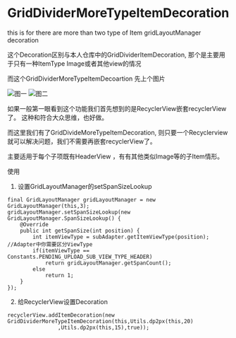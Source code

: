# GridDividerMoreTypeItemDecoration
this is for there are more than two type of Item  gridLayoutManager decoration

这个Decoration区别与本人仓库中的GridDividerItemDecoration, 那个是主要用于只有一种ItemType Image或者其他view的情况

而这个GridDividerMoreTypeItemDecoartion
先上个图片

![图一](https://github.com/haozi5460/GridDividerMoreTypeItemDecoration/blob/master/WX20181203-174630.png)
![图二](https://github.com/haozi5460/GridDividerMoreTypeItemDecoration/blob/master/WX20181203-174644.png)


如果一般第一眼看到这个功能我们首先想到的是RecyclerView嵌套recyclerView了。 这种和符合大众思维，也好做。

而这里我们有了GridDivideMoreTypeItemDecoration, 则只要一个Recyclerview就可以解决问题，我们不需要再嵌套recyclerView了。

主要适用于每个子项既有HeaderView ，有有其他类似Image等的子Item情形。

使用
1. 设置GridLayoutManager的setSpanSizeLookup
```
final GridLayoutManager gridLayoutManager = new GridLayoutManager(this,3);
gridLayoutManager.setSpanSizeLookup(new GridLayoutManager.SpanSizeLookup() {
    @Override
    public int getSpanSize(int position) {
        int itemViewType = subAdapter.getItemViewType(position); //Adapter中你需要区分ViewType
        if(itemViewType == Constants.PENDING_UPLOAD_SUB_VIEW_TYPE_HEADER)
            return gridLayoutManager.getSpanCount();
        else
            return 1;
    }
});
```
2. 给RecyclerView设置Decoration
```
recyclerView.addItemDecoration(new GridDividerMoreTypeItemDecoration(this,Utils.dp2px(this,20)
                ,Utils.dp2px(this,15),true));
```
